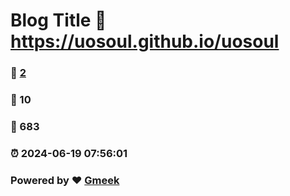 # Blog Title :link: https://uosoul.github.io/uosoul 
### :page_facing_up: [2](https://uosoul.github.io/uosoul/tag.html) 
### :speech_balloon: 10 
### :hibiscus: 683 
### :alarm_clock: 2024-06-19 07:56:01 
### Powered by :heart: [Gmeek](https://github.com/Meekdai/Gmeek)
